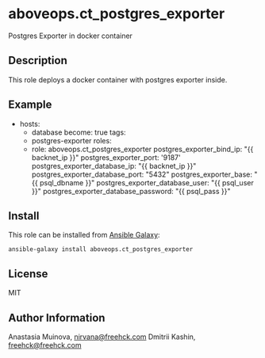 aboveops.ct_postgres_exporter
=========

Postgres Exporter in docker container

Description
-----------

This role deploys a docker container with postgres exporter inside.

Example
-------

- hosts:
    - database
  become: true
  tags:
    - postgres-exporter
  roles:
    - role: aboveops.ct_postgres_exporter
      postgres_exporter_bind_ip: "{{ backnet_ip }}"
      postgres_exporter_port: '9187'
      postgres_exporter_database_ip: "{{ backnet_ip }}"
      postgres_exporter_database_port: "5432"
      postgres_exporter_base: "{{ psql_dbname }}"
      postgres_exporter_database_user: "{{ psql_user }}"
      postgres_exporter_database_password: "{{ psql_pass }}"

Install
-------

This role can be installed from [Ansible Galaxy](https://galaxy.ansible.com/):

`ansible-galaxy install aboveops.ct_postgres_exporter`

License
-------

MIT

Author Information
------------------

Anastasia Muinova, <nirvana@freehck.com>
Dmitrii Kashin, <freehck@freehck.com>
